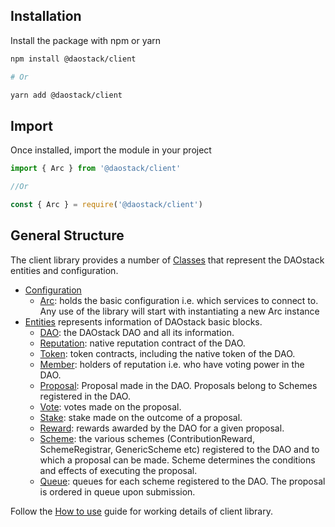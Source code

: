 ## Installation

Install the package with npm or yarn
```sh
npm install @daostack/client

# Or

yarn add @daostack/client
```

## Import

Once installed, import the module in your project

```js
import { Arc } from '@daostack/client'

//Or

const { Arc } = require('@daostack/client')
```

## General Structure

The client library provides a number of [Classes](https://daostack.github.io/client/docs/globals.html#classes) that represent the DAOstack entities and configuration.

- [Configuration](#initialization-arc-configuration)
    - [Arc](https://daostack.github.io/client/docs/classes/arc.html): holds the basic configuration i.e. which services to connect to. Any use of the library will start with instantiating a new Arc instance
- [Entities](#entities-dao-proposals-vote-etc) represents information of DAOstack basic blocks.
    - [DAO](https://daostack.github.io/client/docs/classes/dao.html): the DAOstack DAO and all its information.
    - [Reputation](https://daostack.github.io/client/docs/classes/reputation.html): native reputation contract of the DAO.
    - [Token](https://daostack.github.io/client/docs/classes/token.html): token contracts, including the native token of the DAO.
    - [Member](https://daostack.github.io/client/docs/classes/member.html): holders of reputation i.e. who have voting power in the DAO.
    - [Proposal](https://daostack.github.io/client/docs/classes/proposal.html): Proposal made in the DAO. Proposals belong to Schemes registered in the DAO.
    - [Vote](https://daostack.github.io/client/docs/classes/vote.html): votes made on the proposal.
    - [Stake](https://daostack.github.io/client/docs/classes/stake.html): stake made on the outcome of a proposal.
    - [Reward](https://daostack.github.io/client/docs/classes/reward.html): rewards awarded by the DAO for a given proposal.
    - [Scheme](https://daostack.github.io/client/docs/classes/scheme.html): the various schemes (ContributionReward, SchemeRegistrar, GenericScheme etc) registered to the DAO and to which a proposal can be made. Scheme determines the conditions and effects of executing the proposal.
    - [Queue](https://daostack.github.io/client/docs/classes/queue.html): queues for each scheme registered to the DAO. The proposal is ordered in queue upon submission.

Follow the [How to use](../howToUseClient) guide for working details of client library.

